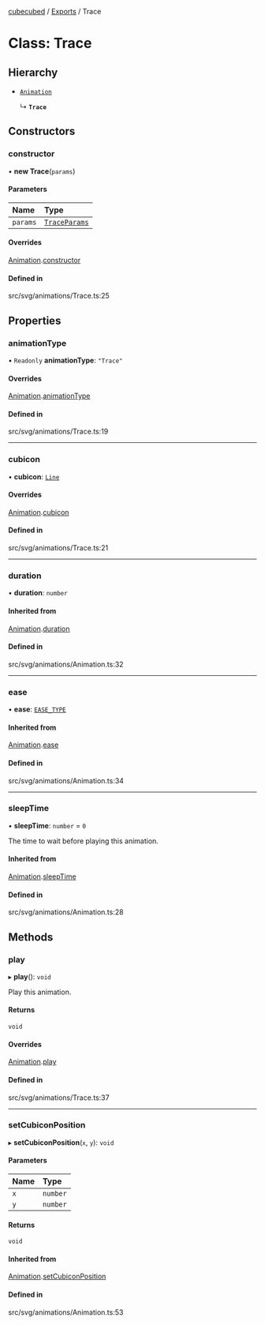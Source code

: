 [cubecubed](/reference/README.md) / [Exports](/reference/modules.md) / Trace

# Class: Trace

## Hierarchy

- [`Animation`](/reference/classes/Animation.md)

  ↳ **`Trace`**

## Constructors

### constructor

• **new Trace**(`params`)

#### Parameters

| Name | Type |
| :------ | :------ |
| `params` | [`TraceParams`](/reference/interfaces/TraceParams.md) |

#### Overrides

[Animation](/reference/classes/Animation.md).[constructor](/reference/classes/Animation.md#constructor)

#### Defined in

src/svg/animations/Trace.ts:25

## Properties

### animationType

• `Readonly` **animationType**: ``"Trace"``

#### Overrides

[Animation](/reference/classes/Animation.md).[animationType](/reference/classes/Animation.md#animationtype)

#### Defined in

src/svg/animations/Trace.ts:19

___

### cubicon

• **cubicon**: [`Line`](/reference/classes/Line.md)

#### Overrides

[Animation](/reference/classes/Animation.md).[cubicon](/reference/classes/Animation.md#cubicon)

#### Defined in

src/svg/animations/Trace.ts:21

___

### duration

• **duration**: `number`

#### Inherited from

[Animation](/reference/classes/Animation.md).[duration](/reference/classes/Animation.md#duration)

#### Defined in

src/svg/animations/Animation.ts:32

___

### ease

• **ease**: [`EASE_TYPE`](/reference/types/EASE_TYPE.md)

#### Inherited from

[Animation](/reference/classes/Animation.md).[ease](/reference/classes/Animation.md#ease)

#### Defined in

src/svg/animations/Animation.ts:34

___

### sleepTime

• **sleepTime**: `number` = `0`

The time to wait before playing this animation.

#### Inherited from

[Animation](/reference/classes/Animation.md).[sleepTime](/reference/classes/Animation.md#sleeptime)

#### Defined in

src/svg/animations/Animation.ts:28

## Methods

### play

▸ **play**(): `void`

Play this animation.

#### Returns

`void`

#### Overrides

[Animation](/reference/classes/Animation.md).[play](/reference/classes/Animation.md#play)

#### Defined in

src/svg/animations/Trace.ts:37

___

### setCubiconPosition

▸ **setCubiconPosition**(`x`, `y`): `void`

#### Parameters

| Name | Type |
| :------ | :------ |
| `x` | `number` |
| `y` | `number` |

#### Returns

`void`

#### Inherited from

[Animation](/reference/classes/Animation.md).[setCubiconPosition](/reference/classes/Animation.md#setcubiconposition)

#### Defined in

src/svg/animations/Animation.ts:53
